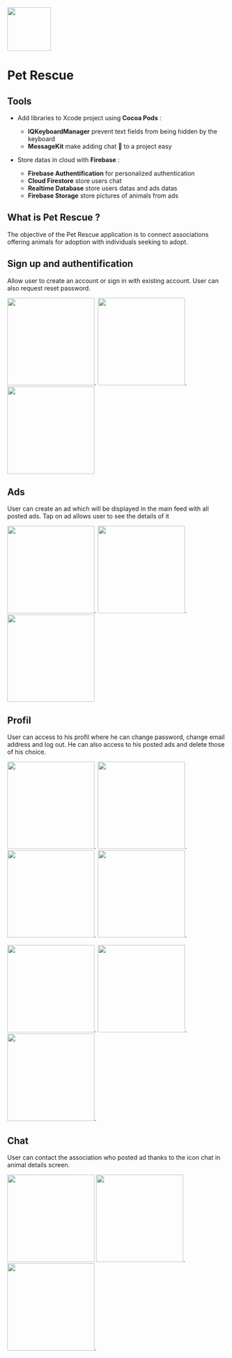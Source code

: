 <img src="img/DesignEvo.jpg" width="100">

# Pet Rescue

## Tools
* Add libraries to Xcode project using **Cocoa Pods** :
  * __IQKeyboardManager__ prevent text fields from being hidden by the keyboard
  * __MessageKit__ make adding chat 💬 to a project easy

* Store datas in cloud with **Firebase** :
  * __Firebase Authentification__ for personalized authentication
  * __Cloud Firestore__ store users chat
  * __Realtime Database__ store users datas and ads datas
  * __Firebase Storage__ store pictures of animals from ads 
  
 ## What is Pet Rescue ?
The objective of the Pet Rescue application is to connect associations offering animals for adoption with individuals seeking to adopt.

## Sign up and authentification
Allow user to create an account or sign in with existing account. 
User can also request reset password.

<img src="img/login.png" width="200">.   <img src="img/signin.png" width="200">.   <img src="img/signup.png" width="200">

## Ads
User can create an ad which will be displayed in the main feed with all posted ads. 
Tap on ad allows user to see the details of it

<img src="img/add.png" width="200">.    <img src="img/feed.png" width="200">.    <img src="img/details.png" width="200">

## Profil
User can access to his profil where he can change password, change email address and log out.
He can also access to his posted ads and delete those of his choice.

<img src="img/profilmenu.png" width="200">.    <img src="img/myprofil.png" width="200">.   <img src="img/myads.png" width="200">.    <img src="img/deletead.png" width="200">.

<img src="img/changepassword.png" width="200">.    <img src="img/editmail.png" width="200">.    <img src="img/logout.png" width="200">.

## Chat
User can contact the association who posted ad thanks to the icon chat in animal details screen.

<img src="img/details2.png" width="200">   <img src="img/message.png" width="200">.    <img src="img/chanels.png" width="200">.





 
